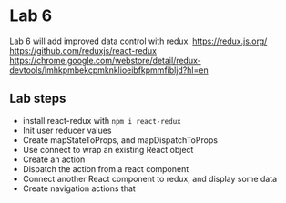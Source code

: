 # Lab 6
Lab 6 will add improved data control with redux.
https://redux.js.org/
https://github.com/reduxjs/react-redux
https://chrome.google.com/webstore/detail/redux-devtools/lmhkpmbekcpmknklioeibfkpmmfibljd?hl=en 

## Lab steps
- install react-redux with `npm i react-redux`
- Init user reducer values
- Create mapStateToProps, and mapDispatchToProps
- Use connect to wrap an existing React object
- Create an action
- Dispatch the action from a react component
- Connect another React component to redux, and display some data
- Create navigation actions that 